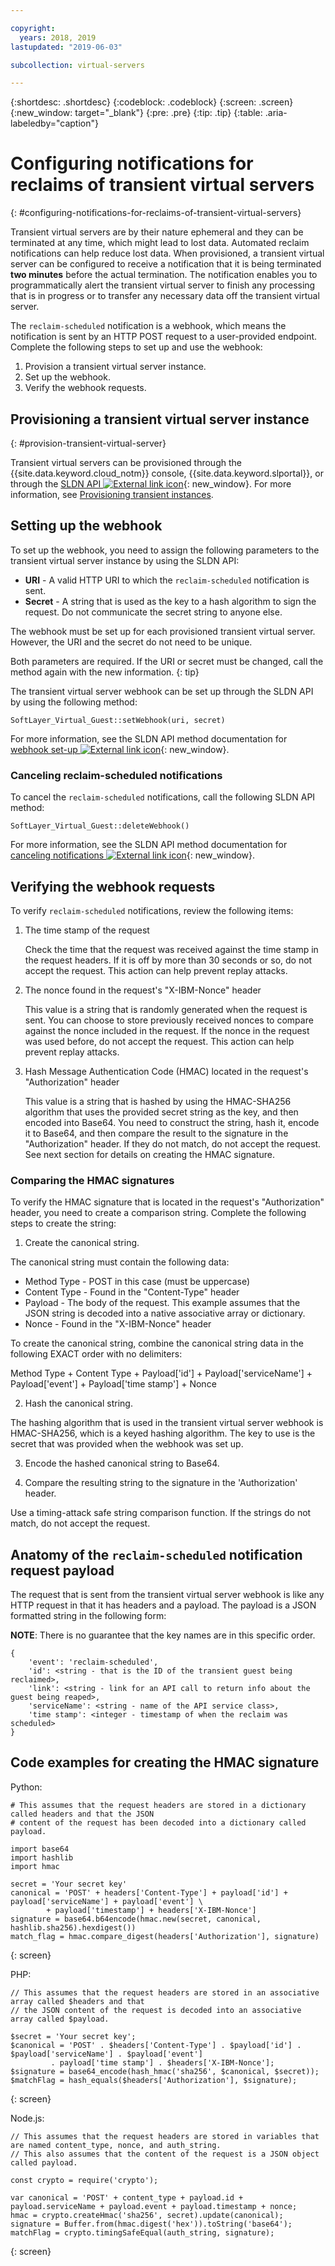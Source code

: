 ```yaml
---

copyright:
  years: 2018, 2019
lastupdated: "2019-06-03"

subcollection: virtual-servers

---
```


{:shortdesc: .shortdesc}
{:codeblock: .codeblock}
{:screen: .screen}
{:new_window: target="_blank"}
{:pre: .pre}
{:tip: .tip}
{:table: .aria-labeledby="caption"}

# Configuring notifications for reclaims of transient virtual servers
{: #configuring-notifications-for-reclaims-of-transient-virtual-servers}

Transient virtual servers are by their nature ephemeral and they can be terminated at any time, which might lead to lost data. Automated reclaim notifications can help reduce lost data. When provisioned, a transient virtual server can be configured to receive a notification that it is being terminated **two minutes** before the actual termination. The notification enables you to programmatically alert the transient virtual server to finish any processing that is in progress or to transfer any necessary data off the transient virtual server.

The `reclaim-scheduled` notification is a webhook, which means the notification is sent by an HTTP POST request to a user-provided endpoint. Complete the following steps to set up and use the webhook:

1. Provision a transient virtual server instance.
2. Set up the webhook.
3. Verify the webhook requests.

## Provisioning a transient virtual server instance
{: #provision-transient-virtual-server}

Transient virtual servers can be provisioned through the {{site.data.keyword.cloud_notm}} console, {{site.data.keyword.slportal}}, or through the [SLDN API ![External link icon](../icons/launch-glyph.svg "External link icon")](http://sldn.softlayer.com){: new_window}. For more information, see [Provisioning transient instances](/docs/vsi?topic=virtual-servers-ordering-vs-transient#ordering-vs-transient).

## Setting up the webhook

To set up the webhook, you need to assign the following parameters to the transient virtual server instance by using the SLDN API:

   * **URI** - A valid HTTP URI to which the `reclaim-scheduled` notification is sent.
   * **Secret** - A string that is used as the key to a hash algorithm to sign the request. Do not communicate the secret string to anyone else.

The webhook must be set up for each provisioned transient virtual server. However, the URI and the secret do not need to be unique.

Both parameters are required. If the URI or secret must be changed, call the method again with the new information.
{: tip}

The transient virtual server webhook can be set up through the SLDN API by using the following method:

  `SoftLayer_Virtual_Guest::setWebhook(uri, secret)`

For more information, see the SLDN API method documentation for [webhook set-up ![External link icon](../icons/launch-glyph.svg "External link icon")](http://sldn.softlayer.com/reference/services/SoftLayer_Virtual_Guest/setTransientWebhook/){: new_window}.

### Canceling reclaim-scheduled notifications

To cancel the `reclaim-scheduled` notifications, call the following SLDN API method:

  `SoftLayer_Virtual_Guest::deleteWebhook()`

For more information, see the SLDN API method documentation for [canceling notifications ![External link icon](../icons/launch-glyph.svg "External link icon")](http://sldn.softlayer.com/reference/services/SoftLayer_Virtual_Guest/deleteTransientWebhook/){: new_window}.

## Verifying the webhook requests

To verify `reclaim-scheduled` notifications, review the following items:

1. The time stamp of the request

   Check the time that the request was received against the time stamp in the request headers. If it is off by more than 30 seconds or so, do not accept the request. This action can help prevent replay attacks.

2. The nonce found in the request's "X-IBM-Nonce" header

   This value is a string that is randomly generated when the request is sent. You can choose to store previously received nonces to compare against the nonce included in the request. If the nonce in the request was used before, do not accept the request. This action can help prevent replay attacks.

3. Hash Message Authentication Code (HMAC) located in the request's "Authorization" header

   This value is a string that is hashed by using the HMAC-SHA256 algorithm that uses the provided secret string as the key, and then encoded into Base64. You need to construct the string, hash it, encode it to Base64, and then compare the result to the signature in the "Authorization" header. If they do not match, do not accept the request. See next section for details on creating the HMAC signature.

### Comparing the HMAC signatures

To verify the HMAC signature that is located in the request's "Authorization" header, you need to create a comparison string. Complete the following steps to create the string:

1. Create the canonical string.

  The canonical string must contain the following data:
  * Method Type - POST in this case (must be uppercase)
  * Content Type - Found in the "Content-Type" header
  * Payload - The body of the request. This example assumes that the JSON string is decoded into a native associative array or dictionary.  
  * Nonce - Found in the "X-IBM-Nonce" header

  To create the canonical string, combine the canonical string data in the following EXACT order with no delimiters:

  Method Type + Content Type + Payload['id'] + Payload['serviceName'] + Payload['event'] + Payload['time stamp'] + Nonce

2. Hash the canonical string.

  The hashing algorithm that is used in the transient virtual server webhook is HMAC-SHA256, which is a keyed hashing algorithm. The key to use is the secret that was provided when the webhook was set up.

3. Encode the hashed canonical string to Base64.

4. Compare the resulting string to the signature in the 'Authorization' header.  

  Use a timing-attack safe string comparison function. If the strings do not match, do not accept the request.

## Anatomy of the `reclaim-scheduled` notification request payload

The request that is sent from the transient virtual server webhook is like any HTTP request in that it has headers and a payload. The payload is a JSON formatted string in the following form:

**NOTE**: There is no guarantee that the key names are in this specific order.

	{
		'event': 'reclaim-scheduled',
		'id': <string - that is the ID of the transient guest being reclaimed>,
		'link': <string - link for an API call to return info about the guest being reaped>,
		'serviceName': <string - name of the API service class>,
		'time stamp': <integer - timestamp of when the reclaim was scheduled>
	}


## Code examples for creating the HMAC signature

Python:

```
# This assumes that the request headers are stored in a dictionary called headers and that the JSON
# content of the request has been decoded into a dictionary called payload.

import base64
import hashlib
import hmac

secret = 'Your secret key'
canonical = 'POST' + headers['Content-Type'] + payload['id'] + payload['serviceName'] + payload['event'] \
	    + payload['timestamp'] + headers['X-IBM-Nonce']
signature = base64.b64encode(hmac.new(secret, canonical, hashlib.sha256).hexdigest())
match_flag = hmac.compare_digest(headers['Authorization'], signature)
```
{: screen}

PHP:

```
// This assumes that the request headers are stored in an associative array called $headers and that
// the JSON content of the request is decoded into an associative array called $payload.

$secret = 'Your secret key';
$canonical = 'POST' . $headers['Content-Type'] . $payload['id'] . $payload['serviceName'] . $payload['event']
	     . payload['time stamp'] . $headers['X-IBM-Nonce'];
$signature = base64_encode(hash_hmac('sha256', $canonical, $secret));
$matchFlag = hash_equals($headers['Authorization'], $signature);
```
{: screen}

Node.js:

```
// This assumes that the request headers are stored in variables that are named content_type, nonce, and auth_string.
// This also assumes that the content of the request is a JSON object called payload.

const crypto = require('crypto');

var canonical = 'POST' + content_type + payload.id + payload.serviceName + payload.event + payload.timestamp + nonce;
hmac = crypto.createHmac('sha256', secret).update(canonical);
signature = Buffer.from(hmac.digest('hex')).toString('base64');
matchFlag = crypto.timingSafeEqual(auth_string, signature);
```
{: screen}
